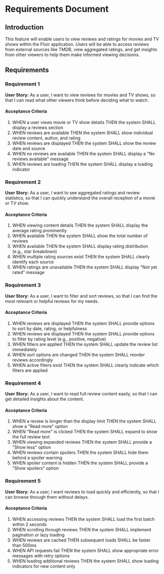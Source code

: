 # Requirements Document

## Introduction

This feature will enable users to view reviews and ratings for movies and TV shows within the Flixir application. Users will be able to access reviews from external sources like TMDB, view aggregated ratings, and get insights from other viewers to help them make informed viewing decisions.

## Requirements

### Requirement 1

**User Story:** As a user, I want to view reviews for movies and TV shows, so that I can read what other viewers think before deciding what to watch.

#### Acceptance Criteria

1. WHEN a user views movie or TV show details THEN the system SHALL display a reviews section
2. WHEN reviews are available THEN the system SHALL show individual review content, author, and rating
3. WHEN reviews are displayed THEN the system SHALL show the review date and source
4. WHEN no reviews are available THEN the system SHALL display a "No reviews available" message
5. WHEN reviews are loading THEN the system SHALL display a loading indicator

### Requirement 2

**User Story:** As a user, I want to see aggregated ratings and review statistics, so that I can quickly understand the overall reception of a movie or TV show.

#### Acceptance Criteria

1. WHEN viewing content details THEN the system SHALL display the average rating prominently
2. WHEN available THEN the system SHALL show the total number of reviews
3. WHEN available THEN the system SHALL display rating distribution (e.g., star breakdown)
4. WHEN multiple rating sources exist THEN the system SHALL clearly identify each source
5. WHEN ratings are unavailable THEN the system SHALL display "Not yet rated" message

### Requirement 3

**User Story:** As a user, I want to filter and sort reviews, so that I can find the most relevant or helpful reviews for my needs.

#### Acceptance Criteria

1. WHEN reviews are displayed THEN the system SHALL provide options to sort by date, rating, or helpfulness
2. WHEN reviews are displayed THEN the system SHALL provide options to filter by rating level (e.g., positive, negative)
3. WHEN filters are applied THEN the system SHALL update the review list immediately
4. WHEN sort options are changed THEN the system SHALL reorder reviews accordingly
5. WHEN active filters exist THEN the system SHALL clearly indicate which filters are applied

### Requirement 4

**User Story:** As a user, I want to read full review content easily, so that I can get detailed insights about the content.

#### Acceptance Criteria

1. WHEN a review is longer than the display limit THEN the system SHALL show a "Read more" option
2. WHEN "Read more" is clicked THEN the system SHALL expand to show the full review text
3. WHEN viewing expanded reviews THEN the system SHALL provide a "Show less" option
4. WHEN reviews contain spoilers THEN the system SHALL hide them behind a spoiler warning
5. WHEN spoiler content is hidden THEN the system SHALL provide a "Show spoilers" option

### Requirement 5

**User Story:** As a user, I want reviews to load quickly and efficiently, so that I can browse through them without delays.

#### Acceptance Criteria

1. WHEN accessing reviews THEN the system SHALL load the first batch within 2 seconds
2. WHEN scrolling through reviews THEN the system SHALL implement pagination or lazy loading
3. WHEN reviews are cached THEN subsequent loads SHALL be faster than 500ms
4. WHEN API requests fail THEN the system SHALL show appropriate error messages with retry options
5. WHEN loading additional reviews THEN the system SHALL show loading indicators for new content only